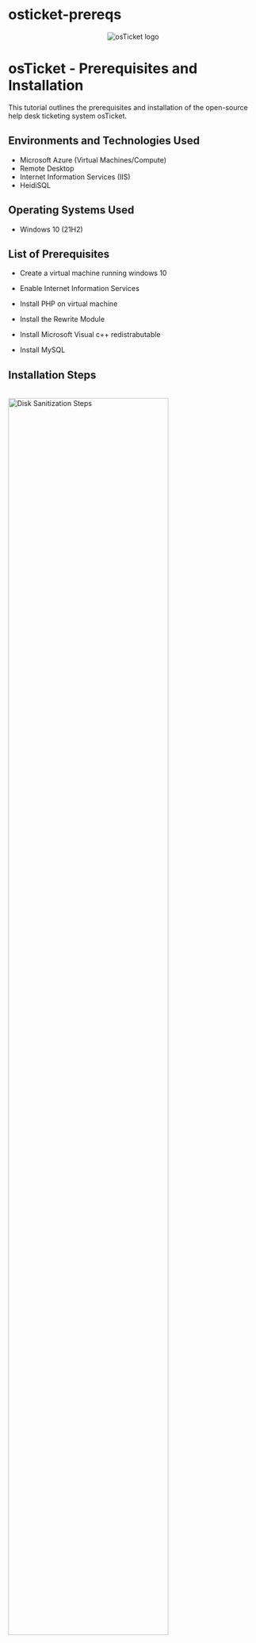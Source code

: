 # osticket-prereqs
<p align="center">
<img src="https://i.imgur.com/Clzj7Xs.png" alt="osTicket logo"/>
</p>

<h1>osTicket - Prerequisites and Installation</h1>
This tutorial outlines the prerequisites and installation of the open-source help desk ticketing system osTicket.<br />




<h2>Environments and Technologies Used</h2>

- Microsoft Azure (Virtual Machines/Compute)
- Remote Desktop
- Internet Information Services (IIS)
- HeidiSQL
<h2>Operating Systems Used </h2>

- Windows 10</b> (21H2)

<h2>List of Prerequisites</h2>

- Create a virtual machine running windows 10

- Enable Internet Information Services

- Install PHP on virtual machine 

- Install the Rewrite Module 

- Install Microsoft Visual c++ redistrabutable

- Install MySQL

<h2>Installation Steps</h2>
<br />
<img src="https://github.com/user-attachments/assets/4f8d22dc-2697-4ad3-87fc-c0eaf8357561" height="80%" width="80%" alt="Disk Sanitization Steps"/>
<p>
Set up a virtual machine with Windows 10. Make sure it has at least 2 CPUs and 16 GB of RAM.


</p>
<p>
<br />
<img src="https://github.com/user-attachments/assets/a2a1f876-5143-4dba-906e-3957a229ff87" height="80%" width="80%" alt="Disk Sanitization Steps"/>
<p>
Go to Control Panel and turn on Internet Information Services. After that, expand the World Wide Web Services section, then go to Application Development Features and make sure the CGI option is checked. Once that’s done, hit OK


</p>
</p>
<br />
<br />
<img src="https://github.com/user-attachments/assets/c1900d07-a59c-4aa0-b983-44c36b78b76c" height="80%" width="80%" alt="Disk Sanitization Steps"/>
<p>
Install PHP Manager for IIS 


</p>
<p>
<br />
<br />
<img src="https://github.com/user-attachments/assets/dd68f339-21bc-48ce-8595-0ee9805475dc" height="80%" width="80%" alt="Disk Sanitization Steps"/>
<p>
Install Rewrite Module 


</p>
<p>
<br />
<br />
<img src="https://github.com/user-attachments/assets/2cb935af-be02-4323-8557-94934d715aa1" height="80%" width="80%" alt="Disk Sanitization Steps"/>
<p>
Create the directory C:\PHP


</p>
<p>
<br />
<br />
<img src="https://github.com/user-attachments/assets/9c8a4c7c-f549-4465-bb8d-e0a802ab2392" height="80%" width="80%" alt="Disk Sanitization Steps">
<p>
Install Microsoft Visual C++ Redistrabutable 


</p>
<p>
<br />
<br />
<img src="https://github.com/user-attachments/assets/a2c0b57a-2e37-40a5-a2f5-b2e834a9b5ea" height="80%" width="80%" alt="Disk Sanitization Steps">
<p>
Install MySQL. Use the typical install option, and make sure you launch the MySQL Instance Configuration Wizard when it finishes.


</p>
<br />
<br />
<img src="https://github.com/user-attachments/assets/a6759635-1453-4834-a0d3-5e728d23bc0d" height="80%" width="80%" alt="Disk Sanitization Steps">
<p>
Setup your server using standard configuration 

  
</p>
<br />
<br />
<img src="https://github.com/user-attachments/assets/c1d7e90f-1ff0-4d9d-be3e-ccc15126ef86" height="80%" width="80%" alt="Disk Sanitization Steps">
<p>
Run IIS as an administrator

  
</p>
<br />
<br />
<img src="https://github.com/user-attachments/assets/ed37a292-fa41-4277-bff5-7bc9ad594103" height="80%" width="80%" alt="Disk Sanitization Steps">
<p>
Next, we’ll register PHP in IIS Manager. Just click "Register" and browse to wherever you saved PHP on your hard drive. Don’t forget to reload IIS when you’re done.


</p>
<br />
<br />
<img src="https://github.com/user-attachments/assets/021711e7-4a30-4393-ae59-d82213d1b2ce" height="80%" width="80%" alt="Disk Sanitization Steps">
<p>
Go ahead and extract the osTicket installation folder, then copy the upload folder into C:\inet\wwwroot.


</p>
<br />
<br />
<img src="https://github.com/user-attachments/assets/599e179c-96f3-479b-ae55-d23703cf5a5d" height="80%" width="80%" alt="Disk Sanitization Steps">
<p>
Rename the upload folder to osTicket then restart the ISS server 


</p>
<br />
<br />
<img src="https://github.com/user-attachments/assets/46dd667f-35b8-4172-ac5c-d42f8238862a" height="80%" width="80%" alt="Disk Sanitization Steps">
<p>
Head over to the osTicket folder in IIS. Once you're there, click Browse *.80 (http) on the right-hand side.


</p>
<br />
<br />
<img src="https://github.com/user-attachments/assets/c803bd8a-c5d5-4b1f-94c0-6c2140475911" height="80%" width="80%" alt="Disk Sanitization Steps">
<p>
This will open the osTicket installation page in your default browser. Before we jump into the install, we need to take care of a few things first.


</p>
<br />
<br />
<img src="https://github.com/user-attachments/assets/c9308543-0dd1-4a79-9819-4aa421498fc8" height="80%" width="80%" alt="Disk
Sanitization Steps">
<p>
Jump back into IIS and double-click the PHP Manager icon in the osTicket folder. Then click Enable or disable an extension.


</p>
<br />
<br />
<img src="https://github.com/user-attachments/assets/7e8224fa-fadf-4f86-a0db-05b5a29539cc" height="80%" width="80%" alt="Disk
Sanitization Steps">
</p>
Enable the following extensions: php_imap.dll, php_intl.dll, and php_opcache.dll. Once that’s done, go ahead and restart your server.


</p>
<br />
<br />
<img src="https://github.com/user-attachments/assets/166e552d-9067-4117-9556-1537fe65e5aa" height="80%" width="80%" alt="Disk
Sanitization Steps">
</p>
Go back and refresh the browser with the osTicket installation page. You should see all green check marks—don’t worry about the last two if they’re not green, they’re not needed for this setup.


</p>
<br />
<br />
<img src="https://github.com/user-attachments/assets/773c2574-7548-4e3a-90cd-a219084ce683" height="80%" width="80%" alt="Disk
Sanitization Steps">
</p>
Open up the osTicket folder on your computer and go into the include folder. Find the file called ost-sampleconfig.php and rename it to ost-config.php.


</p>
<br />
<br />
<img src="https://github.com/user-attachments/assets/d84b7d15-cd10-477a-89ed-70f47cc2c09b" height="80%" width="80%" alt="Disk
Sanitization Steps">
</p>
Right-click the file and go to Properties. Under the Security tab, click the Advanced button. First, disable inheritance, then remove all the existing permissions.


</p>
<br />
<br />
<img src="https://github.com/user-attachments/assets/942bc020-4290-49c4-977b-1b4458a1cac2" height="80%" width="80%" alt="Disk
Sanitization Steps">
</p>
Add permissions to Everyone as the principal.


</p>
<br />
<br />
<img src="https://github.com/user-attachments/assets/809e9ede-1c67-4242-a863-efada9f34bfa" height="80%" width="80%" alt="Disk
Sanitization Steps">
</p>
Give full control to everyone. Click ok. Click apply then click ok.


</p>
<br />
<br />
<img src="https://github.com/user-attachments/assets/9e23a8aa-891e-4a76-b49f-3bdc478cca5b" height="80%" width="80%" alt="Disk
Sanitization Steps">
</p>
Head back to the installation screen in your browser and fill out the first half of the setup page. Just make sure the admin email and the default email are two different addresses.


</p>
<br />
<br />
<img src="https://github.com/user-attachments/assets/d846cbbf-1963-4ed0-9211-b5b302109b3a" height="80%" width="80%" alt="Disk
Sanitization Steps">
</p>
Next up, we’re gonna install HeidiSQL. Just go with all the default settings during the install, and make sure to launch it once it’s done.


</p>
<br />
<br />
<img src="https://github.com/user-attachments/assets/fe8e7dde-2839-4bd1-8875-3259382d5f47" height="80%" width="80%" alt="Disk
Sanitization Steps">
</p>
Connect to the SQL server created previously.


</p>
<br />
<br />
<img src="https://github.com/user-attachments/assets/38a69eb2-cb69-4928-ab85-c7b443d135b8" height="80%" width="80%" alt="Disk
Sanitization Steps">
</p>
Right click the Unnamed section on left column and create a new database called osTicket.


</p>
<br />
<br />
<img src="https://github.com/user-attachments/assets/bfffa257-8512-4a9e-90da-06dcb15788a9" height="80%" width="80%" alt="Disk
Sanitization Steps">
</p>
Enter the info from the osTicket database you just set up on the install page, then hit Install Now.


</p>
<br />
<br />
<img src="https://github.com/user-attachments/assets/997d4249-d640-4072-a42a-f1f8d0a5f758" height="80%" width="80%" alt="Disk
Sanitization Steps">
</p>
Installation is complete and succesful now. 


</p>
<br />
<br />
<p>Admin/Analyst Login Page:</p>
<p><a href="http://localhost/osTicket/scp/login.php">http://localhost/osTicket/scp/login.php</a> </p>
<br />
<p>End Users osTicket URL:</p>
<p><a href="http://localhost/osTicket">http://localhost/osTicket</a> </p>

